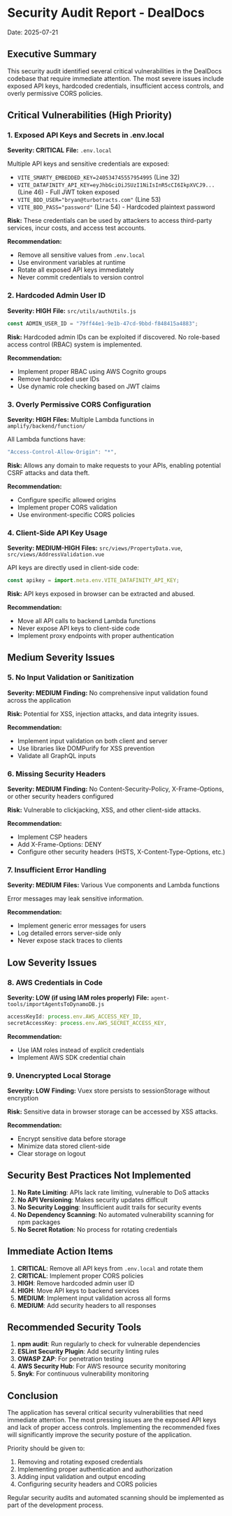 # Security Audit Report - DealDocs

Date: 2025-07-21

## Executive Summary

This security audit identified several critical vulnerabilities in the DealDocs codebase that require immediate attention. The most severe issues include exposed API keys, hardcoded credentials, insufficient access controls, and overly permissive CORS policies.

## Critical Vulnerabilities (High Priority)

### 1. Exposed API Keys and Secrets in .env.local

**Severity: CRITICAL**
**File:** `.env.local`

Multiple API keys and sensitive credentials are exposed:

- `VITE_SMARTY_EMBEDDED_KEY=240534745557954995` (Line 32)
- `VITE_DATAFINITY_API_KEY=eyJhbGciOiJSUzI1NiIsInR5cCI6IkpXVCJ9...` (Line 46) - Full JWT token exposed
- `VITE_BDD_USER="bryan@turbotracts.com"` (Line 53)
- `VITE_BDD_PASS="password"` (Line 54) - Hardcoded plaintext password

**Risk:** These credentials can be used by attackers to access third-party services, incur costs, and access test accounts.

**Recommendation:**

- Remove all sensitive values from `.env.local`
- Use environment variables at runtime
- Rotate all exposed API keys immediately
- Never commit credentials to version control

### 2. Hardcoded Admin User ID

**Severity: HIGH**
**File:** `src/utils/authUtils.js`

```javascript
const ADMIN_USER_ID = "79ff44e1-9e1b-47cd-9bbd-f848415a4883";
```

**Risk:** Hardcoded admin IDs can be exploited if discovered. No role-based access control (RBAC) system is implemented.

**Recommendation:**

- Implement proper RBAC using AWS Cognito groups
- Remove hardcoded user IDs
- Use dynamic role checking based on JWT claims

### 3. Overly Permissive CORS Configuration

**Severity: HIGH**
**Files:** Multiple Lambda functions in `amplify/backend/function/`

All Lambda functions have:

```javascript
"Access-Control-Allow-Origin": "*",
```

**Risk:** Allows any domain to make requests to your APIs, enabling potential CSRF attacks and data theft.

**Recommendation:**

- Configure specific allowed origins
- Implement proper CORS validation
- Use environment-specific CORS policies

### 4. Client-Side API Key Usage

**Severity: MEDIUM-HIGH**
**Files:** `src/views/PropertyData.vue`, `src/views/AddressValidation.vue`

API keys are directly used in client-side code:

```javascript
const apikey = import.meta.env.VITE_DATAFINITY_API_KEY;
```

**Risk:** API keys exposed in browser can be extracted and abused.

**Recommendation:**

- Move all API calls to backend Lambda functions
- Never expose API keys to client-side code
- Implement proxy endpoints with proper authentication

## Medium Severity Issues

### 5. No Input Validation or Sanitization

**Severity: MEDIUM**
**Finding:** No comprehensive input validation found across the application

**Risk:** Potential for XSS, injection attacks, and data integrity issues.

**Recommendation:**

- Implement input validation on both client and server
- Use libraries like DOMPurify for XSS prevention
- Validate all GraphQL inputs

### 6. Missing Security Headers

**Severity: MEDIUM**
**Finding:** No Content-Security-Policy, X-Frame-Options, or other security headers configured

**Risk:** Vulnerable to clickjacking, XSS, and other client-side attacks.

**Recommendation:**

- Implement CSP headers
- Add X-Frame-Options: DENY
- Configure other security headers (HSTS, X-Content-Type-Options, etc.)

### 7. Insufficient Error Handling

**Severity: MEDIUM**
**Files:** Various Vue components and Lambda functions

Error messages may leak sensitive information.

**Recommendation:**

- Implement generic error messages for users
- Log detailed errors server-side only
- Never expose stack traces to clients

## Low Severity Issues

### 8. AWS Credentials in Code

**Severity: LOW (if using IAM roles properly)**
**File:** `agent-tools/importAgentsToDynamoDB.js`

```javascript
accessKeyId: process.env.AWS_ACCESS_KEY_ID,
secretAccessKey: process.env.AWS_SECRET_ACCESS_KEY,
```

**Recommendation:**

- Use IAM roles instead of explicit credentials
- Implement AWS SDK credential chain

### 9. Unencrypted Local Storage

**Severity: LOW**
**Finding:** Vuex store persists to sessionStorage without encryption

**Risk:** Sensitive data in browser storage can be accessed by XSS attacks.

**Recommendation:**

- Encrypt sensitive data before storage
- Minimize data stored client-side
- Clear storage on logout

## Security Best Practices Not Implemented

1. **No Rate Limiting**: APIs lack rate limiting, vulnerable to DoS attacks
2. **No API Versioning**: Makes security updates difficult
3. **No Security Logging**: Insufficient audit trails for security events
4. **No Dependency Scanning**: No automated vulnerability scanning for npm packages
5. **No Secret Rotation**: No process for rotating credentials

## Immediate Action Items

1. **CRITICAL**: Remove all API keys from `.env.local` and rotate them
2. **CRITICAL**: Implement proper CORS policies
3. **HIGH**: Remove hardcoded admin user ID
4. **HIGH**: Move API keys to backend services
5. **MEDIUM**: Implement input validation across all forms
6. **MEDIUM**: Add security headers to all responses

## Recommended Security Tools

1. **npm audit**: Run regularly to check for vulnerable dependencies
2. **ESLint Security Plugin**: Add security linting rules
3. **OWASP ZAP**: For penetration testing
4. **AWS Security Hub**: For AWS resource security monitoring
5. **Snyk**: For continuous vulnerability monitoring

## Conclusion

The application has several critical security vulnerabilities that need immediate attention. The most pressing issues are the exposed API keys and lack of proper access controls. Implementing the recommended fixes will significantly improve the security posture of the application.

Priority should be given to:

1. Removing and rotating exposed credentials
2. Implementing proper authentication and authorization
3. Adding input validation and output encoding
4. Configuring security headers and CORS policies

Regular security audits and automated scanning should be implemented as part of the development process.
